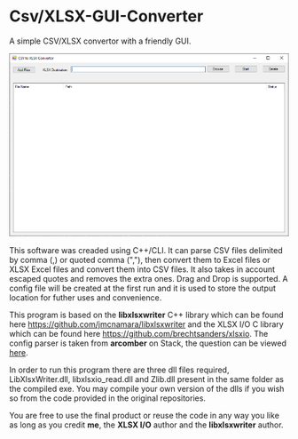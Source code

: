 # Csv/XLSX-GUI-Converter
A simple CSV/XLSX convertor with a friendly GUI.

![Alt text](screenshot.jpg?raw=true)

This software was creaded using C++/CLI. It can parse CSV files delimited by comma (,) or quoted comma (","), then convert them to Excel files or XLSX Excel files and convert them into CSV files. It also takes in account escaped quotes and removes the extra ones. Drag and Drop is supported. A config file will be created at the first run and it is used to store the output location for futher uses and convenience. 

This program is based on the <b>libxlsxwriter</b> C++ library which can be found here https://github.com/jmcnamara/libxlsxwriter and the XLSX I/O C library which can be found here https://github.com/brechtsanders/xlsxio. The config parser is taken from <b>arcomber</b> on Stack, the question can be viewed <a href="https://codereview.stackexchange.com/questions/127819/ini-file-parser-in-c/127863">here</a>.

In order to run this program there are three dll files required, LibXlsxWriter.dll, libxlsxio_read.dll and Zlib.dll present in the same folder as the compiled exe. You may compile your own version of the dlls if you wish so from the code provided in the original repositories. 

You are free to use the final product or reuse the code in any way you like as long as you credit <b>me</b>, the <b>XLSX I/O</b> author and the <b>libxlsxwriter</b> author. 
